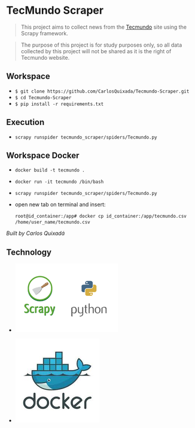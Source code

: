 # TecMundo Scraper

>This project aims to collect news from the [Tecmundo](https://www.tecmundo.com.br/) site using the Scrapy framework.

>The purpose of this project is for study purposes only, so all data collected by this project will not be shared as it is the right of Tecmundo website.

## Workspace
* `$ git clone https://github.com/CarlosQuixada/Tecmundo-Scraper.git`
* `$ cd Tecmundo-Scraper`
* `$ pip install -r requirements.txt`

## Execution
* `scrapy runspider tecmundo_scraper/spiders/Tecmundo.py`

## Workspace Docker
* `docker build -t tecmundo .`
* `docker run -it tecmundo /bin/bash`
* `scrapy runspider tecmundo_scraper/spiders/Tecmundo.py`

* open new tab on terminal and insert:
    ```
    root@id_container:/app# docker cp id_container:/app/tecmundo.csv /home/user_name/tecmundo.csv
    ```

*Built by Carlos Quixadá*

## Technology
* ![alt text](images/scrapy+python.png?raw=true "Scrapy+Python")

* ![alt text](images/docker.jpeg?raw=true "Docker")

